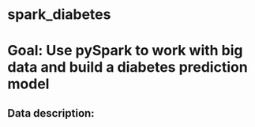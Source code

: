 # spark_diabetes

# Goal: Use pySpark to work with big data and build a diabetes prediction model

## Data description:
